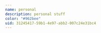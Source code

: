 ```yaml
---
name: personal
description: personal stuff
color: "#962bee"
uid: 31245417-59b1-4e97-abb2-007c24e31bc4
---
```

